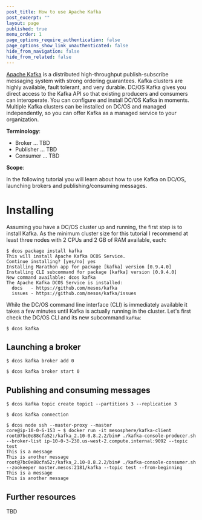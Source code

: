 ```yaml
---
post_title: How to use Apache Kafka
post_excerpt: ""
layout: page
published: true
menu_order: 1
page_options_require_authentication: false
page_options_show_link_unauthenticated: false
hide_from_navigation: false
hide_from_related: false
---
```


[Apache Kafka](https://kafka.apache.org/) is a distributed high-throughput publish-subscribe messaging system with strong ordering guarantees. Kafka clusters are highly available, fault tolerant, and very durable. DC/OS Kafka gives you direct access to the Kafka API so that existing producers and consumers can interoperate. You can configure and install DC/OS Kafka in moments. Multiple Kafka clusters can be installed on DC/OS and managed independently, so you can offer Kafka as a managed service to your organization.

**Terminology**:

- Broker ... TBD
- Publisher ... TBD
- Consumer ... TBD

**Scope**:

In the following tutorial you will learn about how to use Kafka on DC/OS, launching brokers and publishing/consuming messages.

# Installing

Assuming you have a DC/OS cluster up and running, the first step is to install Kafka. As the minimum cluster size for this tutorial I recommend at least three nodes with 2 CPUs and 2 GB of RAM available, each:

    $ dcos package install kafka
    This will install Apache Kafka DCOS Service.
    Continue installing? [yes/no] yes
    Installing Marathon app for package [kafka] version [0.9.4.0]
    Installing CLI subcommand for package [kafka] version [0.9.4.0]
    New command available: dcos kafka
    The Apache Kafka DCOS Service is installed:
      docs   - https://github.com/mesos/kafka
      issues - https://github.com/mesos/kafka/issues
      
While the DC/OS command line interface (CLI) is immediately available it takes a few minutes until Kafka is actually running in the cluster. Let's first check the DC/OS CLI and its new subcommand `kafka`:

    $ dcos kafka

## Launching a broker

    $ dcos kafka broker add 0

    $ dcos kafka broker start 0

## Publishing and consuming messages

    $ dcos kafka topic create topic1 --partitions 3 --replication 3

    $ dcos kafka connection
    
    $ dcos node ssh --master-proxy --master
    core@ip-10-0-6-153 ~ $ docker run -it mesosphere/kafka-client
    root@7bc0e88cfa52:/kafka_2.10-0.8.2.2/bin# ./kafka-console-producer.sh --broker-list ip-10-0-3-230.us-west-2.compute.internal:9092 --topic test
    This is a message
    This is another message
    root@7bc0e88cfa52:/kafka_2.10-0.8.2.2/bin# ./kafka-console-consumer.sh --zookeeper master.mesos:2181/kafka --topic test --from-beginning
    This is a message
    This is another message

## Further resources

TBD


